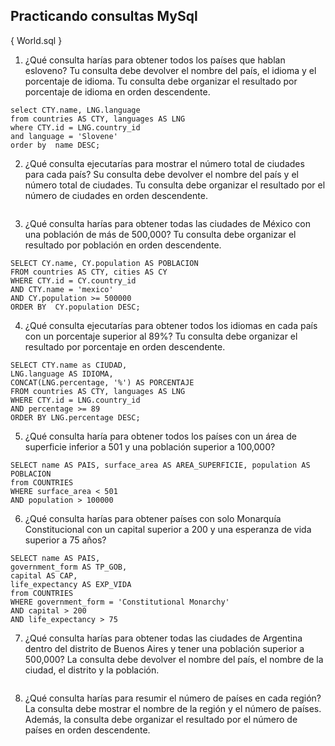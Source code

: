## Practicando consultas MySql

{ World.sql }

1. ¿Qué consulta harías para obtener todos los países que hablan esloveno? Tu consulta debe devolver el nombre del país, el idioma y el porcentaje de idioma. Tu consulta debe organizar el resultado por porcentaje de idioma en orden descendente. 

```mysql
select CTY.name, LNG.language 
from countries AS CTY, languages AS LNG
where CTY.id = LNG.country_id 
and language = 'Slovene'
order by  name DESC;
```

2. ¿Qué consulta ejecutarías para mostrar el número total de ciudades para cada país? Su consulta debe devolver el nombre del país y el número total de ciudades. Tu consulta debe organizar el resultado por el número de ciudades en orden descendente.

```

```

3. ¿Qué consulta harías para obtener todas las ciudades de México con una población de más de 500,000? Tu consulta debe organizar el resultado por población en orden descendente. 

```mysql
SELECT CY.name, CY.population AS POBLACION
FROM countries AS CTY, cities AS CY
WHERE CTY.id = CY.country_id 
AND CTY.name = 'mexico'
AND CY.population >= 500000
ORDER BY  CY.population DESC;
```

4. ¿Qué consulta ejecutarías para obtener todos los idiomas en cada país con un porcentaje superior al 89%? Tu consulta debe organizar el resultado por porcentaje en orden descendente. 

```mysql
SELECT CTY.name as CIUDAD, 
LNG.language AS IDIOMA,
CONCAT(LNG.percentage, '%') AS PORCENTAJE
FROM countries AS CTY, languages AS LNG
WHERE CTY.id = LNG.country_id 
AND percentage >= 89
ORDER BY LNG.percentage DESC;
```

5. ¿Qué consulta haría para obtener todos los países con un área de superficie inferior a 501 y una población superior a 100,000?

```mysql
SELECT name AS PAIS, surface_area AS AREA_SUPERFICIE, population AS POBLACION
from COUNTRIES
WHERE surface_area < 501
AND population > 100000
```

6. ¿Qué consulta harías para obtener países con solo Monarquía Constitucional con un capital superior a 200 y una esperanza de vida superior a 75 años? 

```mysql
SELECT name AS PAIS, 
government_form AS TP_GOB, 
capital AS CAP, 
life_expectancy AS EXP_VIDA
from COUNTRIES
WHERE government_form = 'Constitutional Monarchy'
AND capital > 200
AND life_expectancy > 75
```

7. ¿Qué consulta harías para obtener todas las ciudades de Argentina dentro del distrito de Buenos Aires y tener una población superior a 500,000? La consulta debe devolver el nombre del país, el nombre de la ciudad, el distrito y la población.

```

```

8. ¿Qué consulta harías para resumir el número de países en cada región? La consulta debe mostrar el nombre de la región y el número de países. Además, la consulta debe organizar el resultado por el número de países en orden descendente.

```

```

